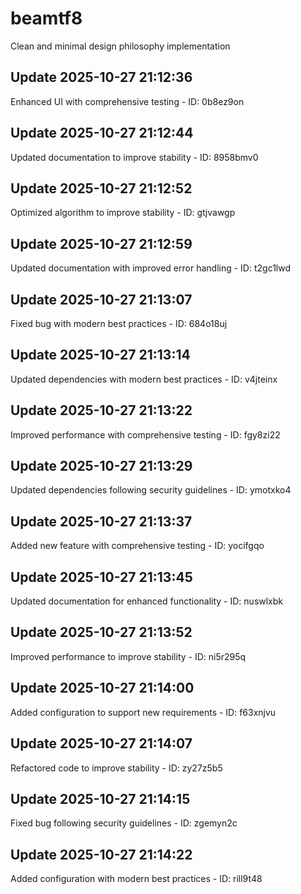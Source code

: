 # beamtf8
Clean and minimal design philosophy implementation

## Update 2025-10-27 21:12:36
Enhanced UI with comprehensive testing - ID: 0b8ez9on


## Update 2025-10-27 21:12:44
Updated documentation to improve stability - ID: 8958bmv0


## Update 2025-10-27 21:12:52
Optimized algorithm to improve stability - ID: gtjvawgp


## Update 2025-10-27 21:12:59
Updated documentation with improved error handling - ID: t2gc1lwd


## Update 2025-10-27 21:13:07
Fixed bug with modern best practices - ID: 684o18uj


## Update 2025-10-27 21:13:14
Updated dependencies with modern best practices - ID: v4jteinx


## Update 2025-10-27 21:13:22
Improved performance with comprehensive testing - ID: fgy8zi22


## Update 2025-10-27 21:13:29
Updated dependencies following security guidelines - ID: ymotxko4


## Update 2025-10-27 21:13:37
Added new feature with comprehensive testing - ID: yocifgqo


## Update 2025-10-27 21:13:45
Updated documentation for enhanced functionality - ID: nuswlxbk


## Update 2025-10-27 21:13:52
Improved performance to improve stability - ID: ni5r295q


## Update 2025-10-27 21:14:00
Added configuration to support new requirements - ID: f63xnjvu


## Update 2025-10-27 21:14:07
Refactored code to improve stability - ID: zy27z5b5


## Update 2025-10-27 21:14:15
Fixed bug following security guidelines - ID: zgemyn2c


## Update 2025-10-27 21:14:22
Added configuration with modern best practices - ID: rill9t48

